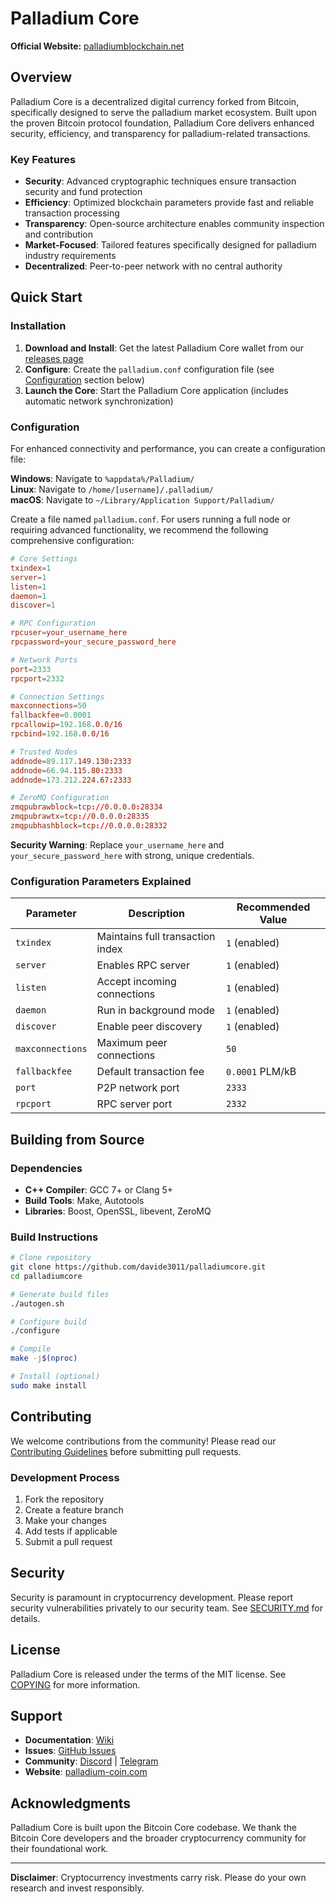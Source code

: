 # Palladium Core

**Official Website:** [palladiumblockchain.net](https://palladiumblockchain.net)
## Overview

Palladium Core is a decentralized digital currency forked from Bitcoin, specifically designed to serve the palladium market ecosystem. Built upon the proven Bitcoin protocol foundation, Palladium Core delivers enhanced security, efficiency, and transparency for palladium-related transactions.

### Key Features

- **Security**: Advanced cryptographic techniques ensure transaction security and fund protection
- **Efficiency**: Optimized blockchain parameters provide fast and reliable transaction processing
- **Transparency**: Open-source architecture enables community inspection and contribution
- **Market-Focused**: Tailored features specifically designed for palladium industry requirements
- **Decentralized**: Peer-to-peer network with no central authority

## Quick Start

### Installation

1. **Download and Install**: Get the latest Palladium Core wallet from our [releases page](https://github.com/davide3011/palladiumcore/releases/tag/v1.3.0)
2. **Configure**: Create the `palladium.conf` configuration file (see [Configuration](#advanced-configuration) section below)
3. **Launch the Core**: Start the Palladium Core application (includes automatic network synchronization)

### Configuration

For enhanced connectivity and performance, you can create a configuration file:

**Windows**: Navigate to `%appdata%/Palladium/`  
**Linux**: Navigate to `/home/[username]/.palladium/`  
**macOS**: Navigate to `~/Library/Application Support/Palladium/`

Create a file named `palladium.conf`. For users running a full node or requiring advanced functionality, we recommend the following comprehensive configuration:

```conf
# Core Settings
txindex=1
server=1
listen=1
daemon=1
discover=1

# RPC Configuration
rpcuser=your_username_here
rpcpassword=your_secure_password_here

# Network Ports
port=2333
rpcport=2332

# Connection Settings
maxconnections=50
fallbackfee=0.0001
rpcallowip=192.168.0.0/16
rpcbind=192.168.0.0/16

# Trusted Nodes
addnode=89.117.149.130:2333
addnode=66.94.115.80:2333
addnode=173.212.224.67:2333

# ZeroMQ Configuration
zmqpubrawblock=tcp://0.0.0.0:28334
zmqpubrawtx=tcp://0.0.0.0:28335
zmqpubhashblock=tcp://0.0.0.0:28332
```

**Security Warning**: Replace `your_username_here` and `your_secure_password_here` with strong, unique credentials.

### Configuration Parameters Explained

| Parameter | Description | Recommended Value |
|-----------|-------------|-------------------|
| `txindex` | Maintains full transaction index | `1` (enabled) |
| `server` | Enables RPC server | `1` (enabled) |
| `listen` | Accept incoming connections | `1` (enabled) |
| `daemon` | Run in background mode | `1` (enabled) |
| `discover` | Enable peer discovery | `1` (enabled) |
| `maxconnections` | Maximum peer connections | `50` |
| `fallbackfee` | Default transaction fee | `0.0001` PLM/kB |
| `port` | P2P network port | `2333` |
| `rpcport` | RPC server port | `2332` |

## Building from Source

### Dependencies

- **C++ Compiler**: GCC 7+ or Clang 5+
- **Build Tools**: Make, Autotools
- **Libraries**: Boost, OpenSSL, libevent, ZeroMQ

### Build Instructions

```bash
# Clone repository
git clone https://github.com/davide3011/palladiumcore.git
cd palladiumcore

# Generate build files
./autogen.sh

# Configure build
./configure

# Compile
make -j$(nproc)

# Install (optional)
sudo make install
```

## Contributing

We welcome contributions from the community! Please read our [Contributing Guidelines](CONTRIBUTING.md) before submitting pull requests.

### Development Process

1. Fork the repository
2. Create a feature branch
3. Make your changes
4. Add tests if applicable
5. Submit a pull request

## Security

Security is paramount in cryptocurrency development. Please report security vulnerabilities privately to our security team. See [SECURITY.md](SECURITY.md) for details.

## License

Palladium Core is released under the terms of the MIT license. See [COPYING](COPYING) for more information.

## Support

- **Documentation**: [Wiki](https://github.com/palladium-coin/palladium/wiki)
- **Issues**: [GitHub Issues](https://github.com/palladium-coin/palladium/issues)
- **Community**: [Discord](https://discord.gg/palladium) | [Telegram](https://t.me/palladiumcoin)
- **Website**: [palladium-coin.com](https://palladium-coin.com)

## Acknowledgments

Palladium Core is built upon the Bitcoin Core codebase. We thank the Bitcoin Core developers and the broader cryptocurrency community for their foundational work.

---

**Disclaimer**: Cryptocurrency investments carry risk. Please do your own research and invest responsibly.
